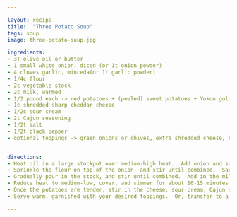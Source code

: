 ```yaml
---

layout: recipe
title:  "Three Potato Soup"
tags: soup
image: three-potato-soup.jpg

ingredients:
- 3T olive oil or butter
- 1 small white onion, diced (or 1t onion powder)
- 4 cloves garlic, minceda(or 1t garlic powder)
- 1/4c flour
- 2c vegetable stock
- 2c milk, warmed
- 1/2 pound each -> red potatoes + (peeled) sweet potatoes + Yukon gold potatoes, diced
- 1c shredded sharp cheddar cheese
- 1/2c sour cream
- 2t Cajun seasoning
- 1/2t salt
- 1/2t black pepper
- optional toppings -> green onions or chives, extra shredded cheese, sour cream


directions:
- Heat oil in a large stockpot over medium-high heat.  Add onion and sauté for 5 minutes, stirring occasionally, until soft.  Stir in the garlic and sauté for an additional 1-2 minutes, stirring occasionally, until fragrant.  
- Sprinkle the flour on top of the onion, and stir until combined.  Sauté for an additional minute to cook the flour, stirring occasionally.  
- Gradually pour in the stock, and stir until combined.  Add in the milk and potatoes, and stir until combined.  Continue cooking until the mixture reaches a simmer, but is not boiling.
- Reduce heat to medium-low, cover, and simmer for about 10-15 minutes or until the potatoes are soft, stirring every few minutes so that the bottom of the pot does not burn.  (The smaller you dice your potatoes, the faster they will cook.)
- Once the potatoes are tender, stir in the cheese, sour cream, Cajun seasoning, salt, and pepper until combined.  Taste, and season with additional salt or pepper if needed.
- Serve warm, garnished with your desired toppings.  Or, transfer to a sealed container and refrigerate for up to 3 days.

---
```

